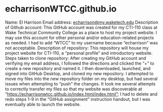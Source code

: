 # echarrisonWTCC.github.io
Name: El Harrison
Email address: echarrison@my.waketech.edu
Description of Github account: This GitHub account was created for my CTI-110 class at Wake Technical Community College as a place to host my project website. I may use this account for other personal and/or education-related projects as needed. I had to add “WTCC” to my username because “echarrison” was not acceptable. 
Description of repository: This repository will house my project website for CTI-110, a “personal profile” and introductory website. 
Steps taken to clone repository: After creating my GitHub account and verifying my email address, I followed the directions and clicked the “+” to create a new repository and named it. I then downloaded, launched, and signed into GitHub Desktop, and cloned my new repository. I attempted to move my files into the new repository folder on my desktop, but had several issues when attempting to “push” the changes. It took me several attempts to correctly transfer my files so that my website was discoverable at “https://echarrisonwtcc.github.io/index.html/index.html”; I had to delete and redo steps 1-9 in the “GitHub assignment” instruction handout, but I was eventually able to launch the website. 

